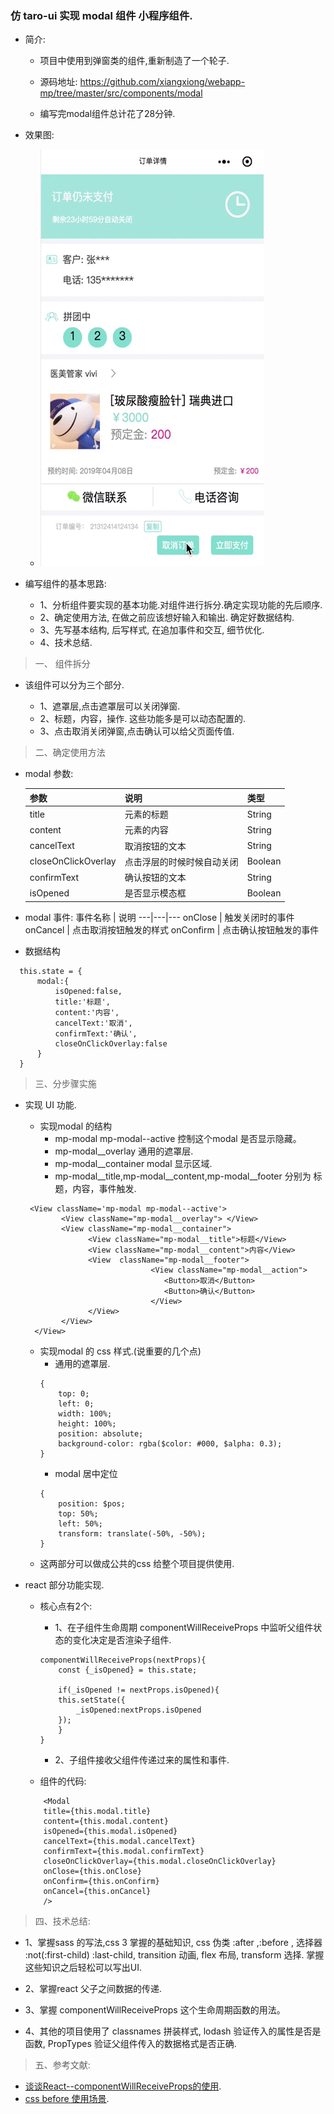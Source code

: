 ### 仿 taro-ui 实现 modal 组件 小程序组件.

* 简介:

    * 项目中使用到弹窗类的组件,重新制造了一个轮子.

    * 源码地址: https://github.com/xiangxiong/webapp-mp/tree/master/src/components/modal
   
    * 编写完modal组件总计花了28分钟.

* 效果图:

  *  ![image](https://github.com/xiangxiong/blog/blob/master/articles/images/ship01.gif)

* 编写组件的基本思路:
    * 1、分析组件要实现的基本功能.对组件进行拆分.确定实现功能的先后顺序.
    * 2、确定使用方法, 在做之前应该想好输入和输出. 确定好数据结构.
    * 3、先写基本结构, 后写样式, 在追加事件和交互, 细节优化.
    * 4、技术总结.

> 一、 组件拆分

 * 该组件可以分为三个部分.

    * 1、遮罩层,点击遮罩层可以关闭弹窗.
    * 2、标题，内容，操作. 这些功能多是可以动态配置的.
    * 3、点击取消关闭弹窗,点击确认可以给父页面传值.

> 二、确定使用方法

  * modal 参数:

    参数 | 说明 | 类型
    ---|---|---
    title | 元素的标题 | String
    content | 元素的内容	 | String
    cancelText | 取消按钮的文本		 | String
    closeOnClickOverlay | 点击浮层的时候时候自动关闭			 | Boolean
    confirmText | 确认按钮的文本				 | String	
     isOpened | 是否显示模态框					 | Boolean	

  * modal 事件:
      事件名称 | 说明 
    ---|---|---
     onClose | 触发关闭时的事件	 
     onCancel | 点击取消按钮触发的样式	
     onConfirm | 点击确认按钮触发的事件	

  * 数据结构

  ```
    this.state = {
        modal:{
            isOpened:false,
            title:'标题',
            content:'内容',
            cancelText:'取消',
            confirmText:'确认',
            closeOnClickOverlay:false
        }
    }
  ```

> 三、分步骤实施

* 实现 UI 功能.

    * 实现modal 的结构
        * mp-modal mp-modal--active 控制这个modal 是否显示隐藏。
        * mp-modal__overlay 通用的遮罩层.
        * mp-modal__container modal 显示区域.
        * mp-modal__title,mp-modal__content,mp-modal__footer 分别为 标题，内容，事件触发.

    ```
     <View className='mp-modal mp-modal--active'>
            <View className="mp-modal__overlay"> </View>
            <View className="mp-modal__container">
                  <View className="mp-modal__title">标题</View>
                  <View className="mp-modal__content">内容</View>
                  <View  className="mp-modal__footer">
                                <View className="mp-modal__action">
                                   <Button>取消</Button>
                                   <Button>确认</Button> 
                                </View>
                  </View>
            </View>
      </View>
    ```

    * 实现modal 的 css 样式.(说重要的几个点)
        * 通用的遮罩层.
        ```
        {
            top: 0;
            left: 0;
            width: 100%;
            height: 100%;
            position: absolute;
            background-color: rgba($color: #000, $alpha: 0.3);
        }
        ```
        * modal 居中定位
        ```
        {
            position: $pos;
            top: 50%;
            left: 50%;
            transform: translate(-50%, -50%);
        }
        ```
    * 这两部分可以做成公共的css 给整个项目提供使用.

* react 部分功能实现.

    * 核心点有2个:
        * 1、在子组件生命周期 componentWillReceiveProps 中监听父组件状态的变化决定是否渲染子组件.

        ```
        componentWillReceiveProps(nextProps){
            const {_isOpened} = this.state;

            if(_isOpened != nextProps.isOpened){
            this.setState({
                _isOpened:nextProps.isOpened
            });
            }
        }
        ```

        * 2、子组件接收父组件传递过来的属性和事件.
 

    * 组件的代码:

    ```
        <Modal
        title={this.modal.title} 
        content={this.modal.content} 
        isOpened={this.modal.isOpened}
        cancelText={this.modal.cancelText}
        confirmText={this.modal.confirmText}
        closeOnClickOverlay={this.modal.closeOnClickOverlay}
        onClose={this.onClose}
        onConfirm={this.onConfirm}
        onCancel={this.onCancel}
        />
    ```


> 四、技术总结:

* 1、掌握sass 的写法,css 3 掌握的基础知识, css 伪类 :after ,:before , 选择器 :not(:first-child) :last-child, transition 动画, flex 布局, transform 选择. 掌握这些知识之后轻松可以写出UI. 

* 2、掌握react 父子之间数据的传递.

* 3、掌握 componentWillReceiveProps 这个生命周期函数的用法。

* 4、其他的项目使用了 classnames 拼装样式, lodash 验证传入的属性是否是函数, PropTypes 验证父组件传入的数据格式是否正确.

> 五、参考文献:

*  [谈谈React--componentWillReceiveProps的使用](https://juejin.im/post/5a39de3d6fb9a045154405ec).
* [css before 使用场景](https://www.imooc.com/article/21636 ). 